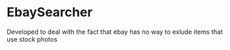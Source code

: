 # EbaySearcher
 Developed to deal with the fact that ebay has no way to exlude items that use stock photos
